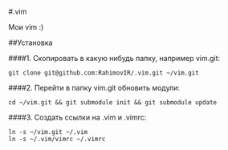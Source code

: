 #.vim

Мои vim :)

##Установка

####1. Скопировать в какую нибудь папку, например vim.git:


    git clone git@github.com:RahimovIR/.vim.git ~/vim.git

####2. Перейти в папку vim.git обновить модули:

    cd ~/vim.git && git submodule init && git submodule update

####3. Создать ссылки на .vim и .vimrc:

    ln -s ~/vim.git ~/.vim
    ln -s ~/.vim/vimrc ~/.vimrc

